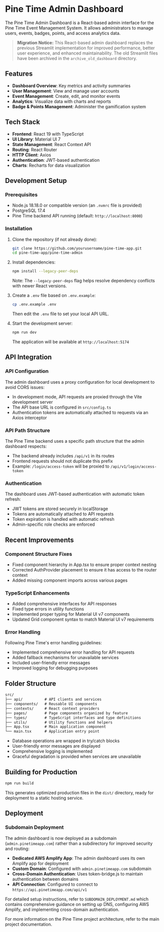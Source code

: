 # Pine Time Admin Dashboard

The Pine Time Admin Dashboard is a React-based admin interface for the Pine Time Event Management System. It allows administrators to manage users, events, badges, points, and access analytics data.

> **Migration Notice:** This React-based admin dashboard replaces the previous Streamlit implementation for improved performance, better user experience, and enhanced maintainability. The old Streamlit files have been archived in the `archive_old_dashboard` directory.

## Features

- **Dashboard Overview**: Key metrics and activity summaries
- **User Management**: View and manage user accounts
- **Event Management**: Create, edit, and monitor events
- **Analytics**: Visualize data with charts and reports
- **Badge & Points Management**: Administer the gamification system

## Tech Stack

- **Frontend**: React 19 with TypeScript
- **UI Library**: Material UI 7
- **State Management**: React Context API
- **Routing**: React Router
- **HTTP Client**: Axios
- **Authentication**: JWT-based authentication
- **Charts**: Recharts for data visualization

## Development Setup

### Prerequisites

- Node.js 18.18.0 or compatible version (an `.nvmrc` file is provided)
- PostgreSQL 17.4
- Pine Time backend API running (default: `http://localhost:8000`)

### Installation

1. Clone the repository (if not already done):

   ```bash
   git clone https://github.com/yourusername/pine-time-app.git
   cd pine-time-app/pine-time-admin
   ```

2. Install dependencies:

   ```bash
   npm install --legacy-peer-deps
   ```

   Note: The `--legacy-peer-deps` flag helps resolve dependency conflicts with newer React versions.

3. Create a `.env` file based on `.env.example`:

   ```bash
   cp .env.example .env
   ```

   Then edit the `.env` file to set your local API URL.

4. Start the development server:

   ```bash
   npm run dev
   ```

   The application will be available at `http://localhost:5174`

## API Integration

### API Configuration

The admin dashboard uses a proxy configuration for local development to avoid CORS issues:

- In development mode, API requests are proxied through the Vite development server
- The API base URL is configured in `src/config.ts`
- Authentication tokens are automatically attached to requests via an Axios interceptor

### API Path Structure

The Pine Time backend uses a specific path structure that the admin dashboard respects:

- The backend already includes `/api/v1` in its routes
- Frontend requests should not duplicate this prefix
- Example: `/login/access-token` will be proxied to `/api/v1/login/access-token`

### Authentication

The dashboard uses JWT-based authentication with automatic token refresh:

- JWT tokens are stored securely in localStorage
- Tokens are automatically attached to API requests
- Token expiration is handled with automatic refresh
- Admin-specific role checks are enforced

## Recent Improvements

### Component Structure Fixes

- Fixed component hierarchy in App.tsx to ensure proper context nesting
- Corrected AuthProvider placement to ensure it has access to the router context
- Added missing component imports across various pages

### TypeScript Enhancements

- Added comprehensive interfaces for API responses
- Fixed type errors in utility functions
- Implemented proper typing for Material UI v7 components
- Updated Grid component syntax to match Material UI v7 requirements

### Error Handling

Following Pine Time's error handling guidelines:

- Implemented comprehensive error handling for API requests
- Added fallback mechanisms for unavailable services
- Included user-friendly error messages
- Improved logging for debugging purposes

## Folder Structure

```txt
src/
├── api/          # API clients and services
├── components/   # Reusable UI components
├── contexts/     # React context providers
├── pages/        # Page components organized by feature
├── types/        # TypeScript interfaces and type definitions
├── utils/        # Utility functions and helpers
├── App.tsx       # Main application component
└── main.tsx      # Application entry point
```

- Database operations are wrapped in try/catch blocks
- User-friendly error messages are displayed
- Comprehensive logging is implemented
- Graceful degradation is provided when services are unavailable

## Building for Production

```bash
npm run build
```

This generates optimized production files in the `dist/` directory, ready for deployment to a static hosting service.

## Deployment

### Subdomain Deployment

The admin dashboard is now deployed as a subdomain (`admin.pinetimeapp.com`) rather than a subdirectory for improved security and routing:

- **Dedicated AWS Amplify App**: The admin dashboard uses its own Amplify app for deployment
- **Custom Domain**: Configured with `admin.pinetimeapp.com` subdomain
- **Cross-Domain Authentication**: Uses token-bridge.js to maintain authentication between domains
- **API Connection**: Configured to connect to `https://api.pinetimeapp.com/api/v1`

For detailed setup instructions, refer to `SUBDOMAIN_DEPLOYMENT.md` which contains comprehensive guidance on setting up DNS, configuring AWS Amplify, and implementing cross-domain authentication.

For more information on the Pine Time project architecture, refer to the main project documentation.
